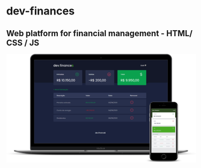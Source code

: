 # dev-finances
Web platform for financial management - HTML/ CSS / JS
---
![alt text](https://github.com/Viniciusog/dev-finances/blob/main/assets/image-dev-finances.png)
